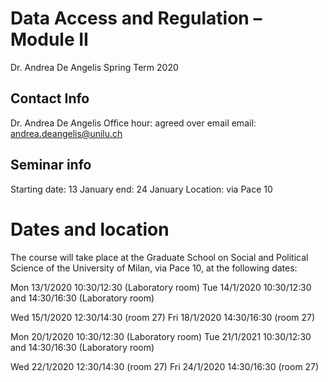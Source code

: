 # Data Access and Regulation – Module II
Dr. Andrea De Angelis
Spring Term 2020

## Contact Info
Dr. Andrea De Angelis
Office hour: agreed over email
email: andrea.deangelis@unilu.ch

## Seminar info
Starting date: 13 January
end: 24 January
Location: via Pace 10 

# Dates and location
The course will take place at the Graduate School on Social and Political Science of the University of Milan, via Pace 10, at the following dates:

Mon 	13/1/2020 	10:30/12:30 	(Laboratory room)
Tue 	14/1/2020 	10:30/12:30 	and	14:30/16:30  	(Laboratory room)

Wed 	15/1/2020 	12:30/14:30   (room 27)
Fri 	18/1/2020 	14:30/16:30   (room 27)

Mon	 20/1/2020 	10:30/12:30   (Laboratory room)
Tue 	 21/1/2021 	10:30/12:30 	and 	14:30/16:30  	(Laboratory room)

Wed 	 22/1/2020 	12:30/14:30   (room 27)
Fri 	 24/1/2020 	14:30/16:30   (room 27)
